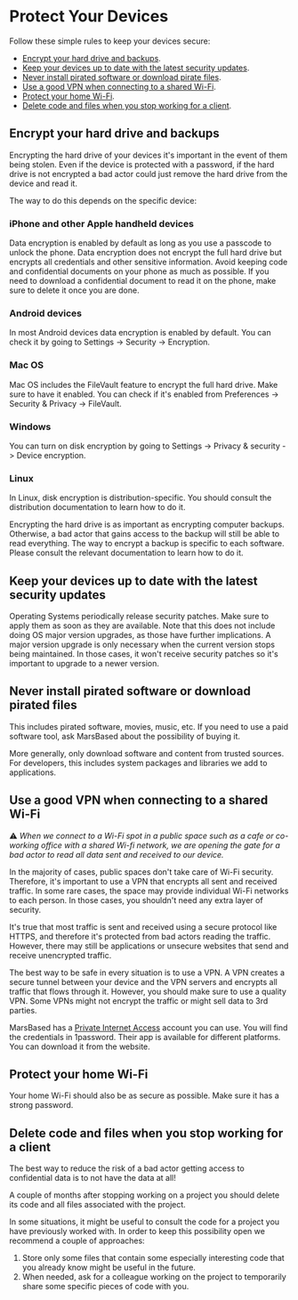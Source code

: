 # Protect Your Devices

Follow these simple rules to keep your devices secure:

- [Encrypt your hard drive and backups](#encrypt-your-hard-drive-and-backups).
- [Keep your devices up to date with the latest security updates](#keep-your-devices-up-to-date-with-the-latest-security-updates).
- [Never install pirated software or download pirate files](#never-install-pirated-software-or-download-pirated-files).
- [Use a good VPN when connecting to a shared Wi-Fi](#use-a-good-vpn-when-connecting-to-a-shared-wi-fi).
- [Protect your home Wi-Fi](#protect-your-home-wi-fi).
- [Delete code and files when you stop working for a client](#delete-code-and-files-when-you-stop-working-for-a-client).

## Encrypt your hard drive and backups

Encrypting the hard drive of your devices it's important in the event of them being stolen. Even if the device is protected with a password, if the hard drive is not encrypted a bad actor could just remove the hard drive from the device and read it.

The way to do this depends on the specific device:

### iPhone and other Apple handheld devices

Data encryption is enabled by default as long as you use a passcode to unlock the phone. Data encryption does not encrypt the full hard drive but encrypts all credentials and other sensitive information. Avoid keeping code and confidential documents on your phone as much as possible. If you need to download a confidential document to read it on the phone, make sure to delete it once you are done.

### Android devices

In most Android devices data encryption is enabled by default. You can check it by going to Settings -> Security -> Encryption.

### Mac OS

Mac OS includes the FileVault feature to encrypt the full hard drive. Make sure to have it enabled. You can check if it's enabled from Preferences -> Security & Privacy -> FileVault.

### Windows

You can turn on disk encryption by going to Settings -> Privacy & security -> Device encryption.

### Linux

In Linux, disk encryption is distribution-specific. You should consult the distribution documentation to learn how to do it.

Encrypting the hard drive is as important as encrypting computer backups. Otherwise, a bad actor that gains access to the backup will still be able to read everything. The way to encrypt a backup is specific to each software. Please consult the relevant documentation to learn how to do it.

## Keep your devices up to date with the latest security updates

Operating Systems periodically release security patches. Make sure to apply them as soon as they are available. Note that this does not include doing OS major version upgrades, as those have further implications. A major version upgrade is only necessary when the current version stops being maintained. In those cases, it won't receive security patches so it's important to upgrade to a newer version.

## Never install pirated software or download pirated files

This includes pirated software, movies, music, etc. If you need to use a paid software tool, ask MarsBased about the possibility of buying it.

More generally, only download software and content from trusted sources. For developers, this includes system packages and libraries we add to applications.

## Use a good VPN when connecting to a shared Wi-Fi

⚠️ _When we connect to a Wi-Fi spot in a public space such as a cafe or co-working office with a shared Wi-fi network, we are opening the gate for a bad actor to read all data sent and received to our device._

In the majority of cases, public spaces don't take care of Wi-Fi security. Therefore, it's important to use a VPN that encrypts all sent and received traffic. In some rare cases, the space may provide individual Wi-Fi networks to each person. In those cases, you shouldn't need any extra layer of security.

It's true that most traffic is sent and received using a secure protocol like HTTPS, and therefore it's protected from bad actors reading the traffic. However, there may still be applications or unsecure websites that send and receive unencrypted traffic.

The best way to be safe in every situation is to use a VPN. A VPN creates a secure tunnel between your device and the VPN servers and encrypts all traffic that flows through it. However, you should make sure to use a quality VPN. Some VPNs might not encrypt the traffic or might sell data to 3rd parties.

MarsBased has a [Private Internet Access](https://www.privateinternetaccess.com/buy-vpn-online) account you can use. You will find the credentials in 1password. Their app is available for different platforms. You can download it from the website.

## Protect your home Wi-Fi

Your home Wi-Fi should also be as secure as possible. Make sure it has a strong password.

## Delete code and files when you stop working for a client

The best way to reduce the risk of a bad actor getting access to confidential data is to not have the data at all!

A couple of months after stopping working on a project you should delete its code and all files associated with the project.

In some situations, it might be useful to consult the code for a project you have previously worked with. In order to keep this possibility open we recommend a couple of approaches:

1. Store only some files that contain some especially interesting code that you already know might be useful in the future.
1. When needed, ask for a colleague working on the project to temporarily share some specific pieces of code with you.
